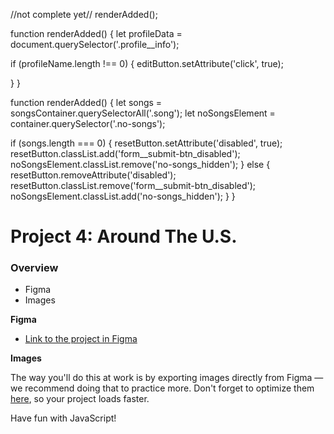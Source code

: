 //not complete yet//
renderAdded();

function renderAdded() {
let  profileData = document.querySelector('.profile__info');

if (profileName.length !== 0) {
  editButton.setAttribute('click', true);

 }
}


function renderAdded() {
  let songs = songsContainer.querySelectorAll('.song');
  let noSongsElement = container.querySelector('.no-songs');

  if (songs.length === 0) {
    resetButton.setAttribute('disabled', true);
    resetButton.classList.add('form__submit-btn_disabled');
    noSongsElement.classList.remove('no-songs_hidden');
  } else {
    resetButton.removeAttribute('disabled');
    resetButton.classList.remove('form__submit-btn_disabled');
    noSongsElement.classList.add('no-songs_hidden');
  }
}




# Project 4: Around The U.S.

### Overview

* Figma
* Images

**Figma**

* [Link to the project in Figma](https://www.figma.com/file/SurN1jaeEQIhuZEDMhmWWf/Sprint-4-Around-The-U.S.-desktop-mobile?node-id=0%3A1)

**Images**

The way you'll do this at work is by exporting images directly from Figma — we recommend doing that to practice more. Don't forget to optimize them [here](https://tinypng.com/), so your project loads faster.

Have fun with JavaScript!
